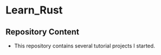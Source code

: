 # Learn_Rust

## Repository Content

- This repository contains several tutorial projects I started.
